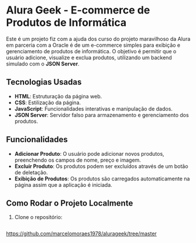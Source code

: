 # Alura Geek - E-commerce de Produtos de Informática

Este é um projeto fiz com a ajuda dos curso do projeto maravilhoso da Alura em parceria com a Oracle é de um e-commerce simples para exibição e gerenciamento de produtos de informática. O objetivo é permitir que o usuário adicione, visualize e exclua produtos, utilizando um backend simulado com o **JSON Server**.

## Tecnologias Usadas

- **HTML**: Estruturação da página web.
- **CSS**: Estilização da página.
- **JavaScript**: Funcionalidades interativas e manipulação de dados.
- **JSON Server**: Servidor falso para armazenamento e gerenciamento dos produtos.

## Funcionalidades

- **Adicionar Produto**: O usuário pode adicionar novos produtos, preenchendo os campos de nome, preço e imagem.
- **Excluir Produto**: Os produtos podem ser excluídos através de um botão de deletação.
- **Exibição de Produtos**: Os produtos são carregados automaticamente na página assim que a aplicação é iniciada.

## Como Rodar o Projeto Localmente

1. Clone o repositório:
   ```bash
https://github.com/marcelomoraes1978/alurageek/tree/master
